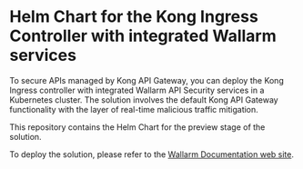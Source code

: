 # Helm Chart for the Kong Ingress Controller with integrated Wallarm services

To secure APIs managed by Kong API Gateway, you can deploy the Kong Ingress controller with integrated Wallarm API Security services in a Kubernetes cluster. The solution involves the default Kong API Gateway functionality with the layer of real-time malicious traffic mitigation.

This repository contains the Helm Chart for the preview stage of the solution.

To deploy the solution, please refer to the [Wallarm Documentation web site](https://docs.wallarm.com/waf-installation/kubernetes/kong-ingress-controller/deployment/).

